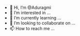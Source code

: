 - 👋 Hi, I’m @Aduragmi
- 👀 I’m interested in ...
- 🌱 I’m currently learning ...
- 💞️ I’m looking to collaborate on ...
- 📫 How to reach me ...

<!---
Aduragmi/Aduragmi is a ✨ special ✨ repository because its `README.md` (this file) appears on your GitHub profile.
You can click the Preview link to take a look at your changes.
--->
